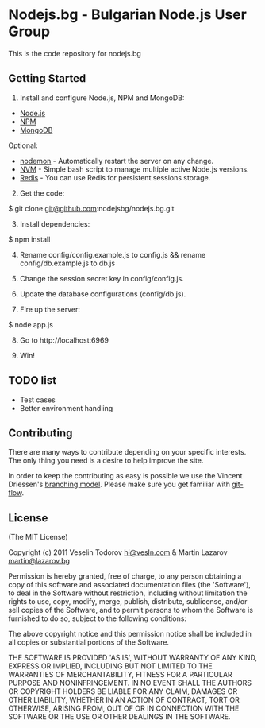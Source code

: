 # Nodejs.bg - Bulgarian Node.js User Group

This is the code repository for nodejs.bg

## Getting Started

1. Install and configure Node.js, NPM and MongoDB:

  * [Node.js](http://nodejs.org/)
  * [NPM](http://npmjs.org/)
  * [MongoDB](http://www.mongodb.org/)

  Optional:

  * [nodemon](http://remy.github.com/nodemon/) - Automatically restart the server on any change.
  * [NVM](https://github.com/creationix/nvm) - Simple bash script to manage multiple active Node.js versions.
  * [Redis](http://redis.io/) - You can use Redis for persistent sessions storage.

2. Get the code:

  $ git clone git@github.com:nodejsbg/nodejs.bg.git

3. Install dependencies:
  
  $ npm install
  
4. Rename config/config.example.js to config.js && rename config/db.example.js to db.js

5. Change the session secret key in config/config.js.

6. Update the database configurations (config/db.js).

7. Fire up the server:

  $ node app.js
  
8. Go to http://localhost:6969

9. Win!

## TODO list

* Test cases
* Better environment handling

## Contributing

There are many ways to contribute depending on your specific interests.
The only thing you need is a desire to help improve the site.

In order to keep the contributing as easy is possible we use the Vincent Driessen's [branching model](http://nvie.com/git-model).
Please make sure you get familiar with [git-flow](https://github.com/nvie/gitflow).

## License

(The MIT License)

Copyright (c) 2011 Veselin Todorov <hi@vesln.com> & Martin Lazarov <martin@lazarov.bg>

Permission is hereby granted, free of charge, to any person obtaining a copy of this software and associated documentation files (the 'Software'), to deal in the Software without restriction, including without limitation the rights to use, copy, modify, merge, publish, distribute, sublicense, and/or sell copies of the Software, and to permit persons to whom the Software is furnished to do so, subject to the following conditions:

The above copyright notice and this permission notice shall be included in all copies or substantial portions of the Software.

THE SOFTWARE IS PROVIDED 'AS IS', WITHOUT WARRANTY OF ANY KIND, EXPRESS OR IMPLIED, INCLUDING BUT NOT LIMITED TO THE WARRANTIES OF MERCHANTABILITY, FITNESS FOR A PARTICULAR PURPOSE AND NONINFRINGEMENT. IN NO EVENT SHALL THE AUTHORS OR COPYRIGHT HOLDERS BE LIABLE FOR ANY CLAIM, DAMAGES OR OTHER LIABILITY, WHETHER IN AN ACTION OF CONTRACT, TORT OR OTHERWISE, ARISING FROM, OUT OF OR IN CONNECTION WITH THE SOFTWARE OR THE USE OR OTHER DEALINGS IN THE SOFTWARE.